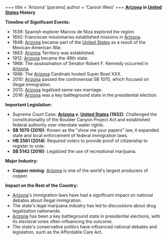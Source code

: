 +++
 title = 'Arizona'
[params]
	author = 'Carson West'
+++
**[Arizona](./../arizona/) in [United States](./../united-states/) History**

**Timeline of Significant Events:**

* 1539: Spanish explorer Marcos de Niza explored the region.
* 1692: Franciscan missionaries established missions in [Arizona](./../arizona/).
* 1848: [Arizona](./../arizona/) became part of the [United States](./../united-states/) as a result of the Mexican-American War.
* 1863: [Arizona](./../arizona/) Territory was established.
* 1912: [Arizona](./../arizona/) became the 48th state.
* 1968: The assassination of Senator Robert F. Kennedy occurred in [Arizona](./../arizona/).
* 1996: The [Arizona](./../arizona/) Cardinals hosted Super Bowl XXX.
* 2010: [Arizona](./../arizona/) passed the controversial SB 1070, which focused on illegal immigration.
* 2013: [Arizona](./../arizona/) legalized same-sex marriage.
* 2016: [Arizona](./../arizona/) was a key battleground state in the presidential election.

**Important Legislation:**

* Supreme Court Case: **[Arizona](./../arizona/) v. [United States](./../united-states/) (1932)**: Challenged the constitutionality of the Boulder Canyon Project Act and established federal authority over interstate water rights.
* **SB 1070 (2010)**: Known as the "show me your papers" law, it expanded state and local enforcement of federal immigration laws.
* **HB 2561 (2014)**: Required voters to provide proof of citizenship to register to vote.
* **SB 5142 (2016)**: Legalized the use of recreational marijuana.

**Major Industry:**

* **Copper mining**: [Arizona](./../arizona/) is one of the world's largest producers of copper.

**Impact on the Rest of the Country:**

* [Arizona](./../arizona/)'s immigration laws have had a significant impact on national debates about illegal immigration.
* The state's legal marijuana industry has led to discussions about drug legalization nationwide.
* [Arizona](./../arizona/) has been a key battleground state in presidential elections, with its electoral votes often influencing the outcome.
* The state's conservative politics have influenced national debates and legislation, such as the Affordable Care Act.